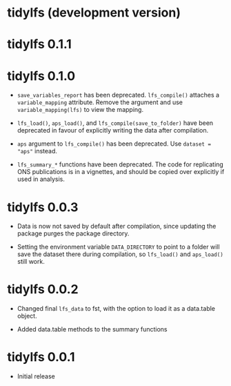 # tidylfs (development version)

# tidylfs 0.1.1

# tidylfs 0.1.0

* `save_variables_report` has been deprecated. `lfs_compile()` attaches a `variable_mapping` attribute. Remove the argument and use `variable_mapping(lfs)` to view the mapping.

* `lfs_load()`, `aps_load()`, and `lfs_compile(save_to_folder)` have been deprecated in favour of explicitly writing the data after compilation.

* `aps` argument to `lfs_compile()` has been deprecated. Use `dataset = "aps"` instead.

* `lfs_summary_*` functions have been deprecated. The code for replicating ONS publications is in a vignettes, and should be copied over explicitly if used in analysis.

# tidylfs 0.0.3

* Data is now not saved by default after compilation, since updating the package purges the package directory.

* Setting the environment variable `DATA_DIRECTORY` to point to a folder will save the dataset there during compilation, so `lfs_load()` and `aps_load()` still work.

# tidylfs 0.0.2

* Changed final `lfs_data` to fst, with the option to load it as a data.table object.

* Added data.table methods to the summary functions

# tidylfs 0.0.1

* Initial release
